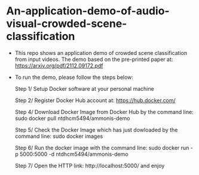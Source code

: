 # An-application-demo-of-audio-visual-crowded-scene-classification

* This repo shows an application demo of crowded scene classification from input videos. The demo based on the pre-printed paper at: https://arxiv.org/pdf/2112.09172.pdf

* To run the demo, please follow the steps below:
  
    Step 1/ Setup Docker software at your personal machine
   
    Step 2/ Register Docker Hub account at: https://hub.docker.com/

    Step 4/ Download Docker Image from Docker Hub by the command line:  sudo docker pull ntdhcm5494/ammonis-demo
    
    Step 5/ Check the Docker Image which has just dowloaded by the command line:  sudo docker images

    Step 6/ Run the docker image with the command line:  sudo docker run -p 5000:5000 -d ntdhcm5494/ammonis-demo
    
    Step 7/ Open the HTTP link: http://localhost:5000/ and enjoy
